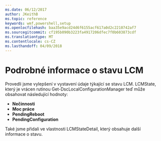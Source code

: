 ```yaml
---
ms.date: 06/12/2017
author: JKeithB
ms.topic: reference
keywords: wmf,powershell,setup
ms.openlocfilehash: baa35e9acd24d6f6155acf617a0d2c2210742af7
ms.sourcegitcommit: cf195b090b3223fa4917206dfec7f0b603873cdf
ms.translationtype: MT
ms.contentlocale: cs-CZ
ms.lasthandoff: 04/09/2018
---
```

# <a name="detailed-information-about-lcm-state"></a>Podrobné informace o stavu LCM

Provedli jsme vylepšení v vystavení údaje týkající se stavu LCM. LCMState, který je vrácen rutinou Get-DscLocalConfigurationManager teď může obsahovat následující hodnoty:

* **Nečinnosti**
* **Moc práce**
* **PendingReboot**
* **PendingConfiguration**

Také jsme přidali ve vlastnosti LCMStateDetail, který obsahuje další informace o stavu.